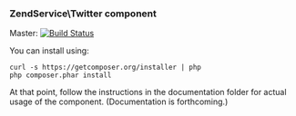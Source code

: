 ### ZendService\Twitter component

Master: [![Build Status](https://secure.travis-ci.org/zendframework/ZendService_Twitter.png?branch=master)](http://travis-ci.org/zendframework/ZendService_Twitter)

You can install using:

```
curl -s https://getcomposer.org/installer | php
php composer.phar install
```

At that point, follow the instructions in the documentation folder for actual
usage of the component. (Documentation is forthcoming.)
